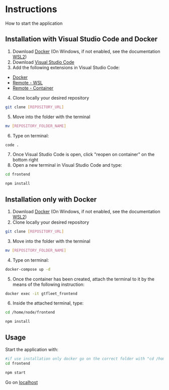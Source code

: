 # Instructions

How to start the application

## Installation with Visual Studio Code and Docker

1. Download [Docker](https://www.docker.com/get-started) (On Windows, if not enabled, see the documentation [WSL2](https://docs.docker.com/desktop/windows/wsl/))
2. Download [Visual Studio Code](https://code.visualstudio.com/)
3. Add the following extensions in Visual Studio Code:

- [Docker](https://marketplace.visualstudio.com/items?itemName=ms-azuretools.vscode-docker)
- [Remote - WSL](https://marketplace.visualstudio.com/items?itemName=ms-vscode-remote.remote-wsl)
- [Remote - Container](https://marketplace.visualstudio.com/items?itemName=ms-vscode-remote.remote-containers)

4. Clone locally your desired repository
```bash
git clone [REPOSITORY_URL]
```

5. Move into the folder with the terminal
```bash
mv [REPOSITORY_FOLDER_NAME]
```
6. Type on terminal:
```bash
code .
```

7. Once Visual Studio Code is open, click "reopen on container" on the bottom right
8. Open a new terminal in Visual Studio Code and type:
```bash
cd frontend

npm install
```

## Installation only with Docker

1. Download [Docker](https://www.docker.com/get-started) (On Windows, if not enabled, see the documentation [WSL2](https://docs.docker.com/desktop/windows/wsl/))
2. Clone locally your desired repository
```bash
git clone [REPOSITORY_URL]
```

3. Move into the folder with the terminal
```bash
mv [REPOSITORY_FOLDER_NAME]
```
4. Type on terminal:
```bash
docker-compose up -d
```

5.  Once the container has been created, attach the terminal to it by the means of the following instruction:
```bash
docker exec -it gtfleet_frontend
```

6. Inside the attached terminal, type:

```bash
cd /home/node/frontend

npm install
```

## Usage

Start the application with:

```bash
#if use installation only docker go on the correct folder with "cd /home/node"
cd frontend

npm start
```

Go on [localhost](http://localhost:3000)

